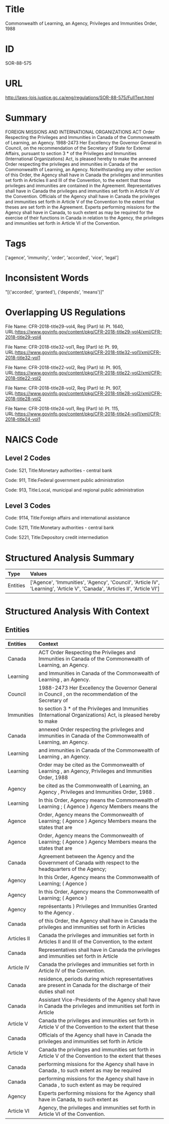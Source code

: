 # Title
Commonwealth of Learning, an Agency, Privileges and Immunities Order, 1988


# ID
SOR-88-575

# URL
http://laws-lois.justice.gc.ca/eng/regulations/SOR-88-575/FullText.html


# Summary
FOREIGN MISSIONS AND INTERNATIONAL ORGANIZATIONS ACT Order Respecting the Privileges and Immunities in Canada of the Commonwealth of Learning, an Agency.
1988-2473 Her Excellency the Governor General in Council, on the recommendation of the Secretary of State for External Affairs, pursuant to section 3 *  of the Privileges and Immunities (International Organizations) Act, is pleased hereby to make the annexed Order respecting the privileges and immunities in Canada of the Commonwealth of Learning, an Agency.
Notwithstanding any other section of this Order, the Agency shall have in Canada the privileges and immunities set forth in Articles II and III of the Convention, to the extent that those privileges and immunities are contained in the Agreement.
Representatives shall have in Canada the privileges and immunities set forth in Article IV of the Convention.
Officials of the Agency shall have in Canada the privileges and immunities set forth in Article V of the Convention to the extent that theses are set forth in the Agreement.
Experts performing missions for the Agency shall have in Canada, to such extent as may be required for the exercise of their functions in Canada in relation to the Agency, the privileges and immunities set forth in Article VI of the Convention.


# Tags
['agence', 'immunity', 'order', 'accorded', 'vice', 'legal']


# Inconsistent Words
"[('accorded', 'granted'), ('depends', 'means')]"


# Overlapping US Regulations
File Name: CFR-2018-title29-vol4, Reg (Part) Id: Pt. 1640, URL:https://www.govinfo.gov/content/pkg/CFR-2018-title29-vol4/xml/CFR-2018-title29-vol4

File Name: CFR-2018-title32-vol1, Reg (Part) Id: Pt. 99, URL:https://www.govinfo.gov/content/pkg/CFR-2018-title32-vol1/xml/CFR-2018-title32-vol1

File Name: CFR-2018-title22-vol2, Reg (Part) Id: Pt. 905, URL:https://www.govinfo.gov/content/pkg/CFR-2018-title22-vol2/xml/CFR-2018-title22-vol2

File Name: CFR-2018-title28-vol2, Reg (Part) Id: Pt. 907, URL:https://www.govinfo.gov/content/pkg/CFR-2018-title28-vol2/xml/CFR-2018-title28-vol2

File Name: CFR-2018-title24-vol1, Reg (Part) Id: Pt. 115, URL:https://www.govinfo.gov/content/pkg/CFR-2018-title24-vol1/xml/CFR-2018-title24-vol1




# NAICS Code
## Level 2 Codes
Code: 521, Title:Monetary authorities - central bank

Code: 911, Title:Federal government public administration

Code: 913, Title:Local, municipal and regional public administration




## Level 3 Codes
Code: 9114, Title:Foreign affairs and international assistance

Code: 5211, Title:Monetary authorities - central bank

Code: 5221, Title:Depository credit intermediation







# Structured Analysis Summary
| Type     | Values                                                                                                                      |
|:---------|:----------------------------------------------------------------------------------------------------------------------------|
| Entities | ['Agence', 'Immunities', 'Agency', 'Council', 'Article IV', 'Learning', 'Article V', 'Canada', 'Articles II', 'Article VI'] |


# Structured Analysis With Context
 


## Entities
| Entities    | Context                                                                                                           |
|:------------|:------------------------------------------------------------------------------------------------------------------|
| Canada      | ACT Order Respecting the Privileges and Immunities in Canada  of the Commonwealth of Learning, an Agency.         |
| Learning    | and Immunities in Canada of the Commonwealth of Learning , an Agency.                                             |
| Council     | 1988-2473 Her Excellency the Governor General in  Council , on the recommendation of the Secretary of             |
| Immunities  | to section 3 * of the Privileges and Immunities (International Organizations) Act, is pleased hereby to make      |
| Canada      | annexed Order respecting the privileges and immunities in Canada  of the Commonwealth of Learning, an Agency.     |
| Learning    | and immunities in Canada of the Commonwealth of Learning , an Agency.                                             |
| Learning    | Order may be cited as the Commonwealth of Learning , an Agency, Privileges and Immunities Order, 1988             |
| Agency      | be cited as the Commonwealth of Learning, an Agency , Privileges and Immunities Order, 1988 .                     |
| Learning    | In this Order, Agency  means the Commonwealth of  Learning ; ( Agence ) Agency Members means the                  |
| Agence      | Order, Agency means the Commonwealth of Learning; ( Agence ) Agency Members means the states that are             |
| Agence      | Order, Agency means the Commonwealth of Learning; ( Agence ) Agency Members means the states that are             |
| Canada      | Agreement between the Agency and the Government of Canada with respect to the headquarters of the Agency;         |
| Agency      | In this Order,  Agency   means the Commonwealth of Learning; ( Agence )                                           |
| Agency      | In this Order,  Agency   means the Commonwealth of Learning; ( Agence )                                           |
| Agency      | représentants ) Privileges and Immunities Granted to the Agency .                                                 |
| Canada      | of this Order, the Agency shall have in Canada the privileges and immunities set forth in Articles                |
| Articles II | Canada the privileges and immunities set forth in Articles II and III of the Convention, to the extent            |
| Canada      | Representatives shall have in  Canada the privileges and immunities set forth in Article                          |
| Article IV  | Canada the privileges and immunities set forth in Article IV  of the Convention.                                  |
| Canada      | residence, periods during which representatives are present in Canada for the discharge of their duties shall not |
| Canada      | Assistant Vice-Presidents of the Agency shall have in Canada the privileges and immunities set forth in Article   |
| Article V   | Canada the privileges and immunities set forth in Article V of the Convention to the extent that these            |
| Canada      | Officials of the Agency shall have in  Canada the privileges and immunities set forth in Article                  |
| Article V   | Canada the privileges and immunities set forth in Article V of the Convention to the extent that theses           |
| Canada      | performing missions for the Agency shall have in Canada , to such extent as may be required                       |
| Canada      | performing missions for the Agency shall have in Canada , to such extent as may be required                       |
| Agency      | Experts performing missions for the  Agency shall have in Canada, to such extent as                               |
| Article VI  | Agency, the privileges and immunities set forth in Article VI  of the Convention.                                 |


